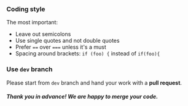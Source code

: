 
### Coding style

The most important:

- Leave out semicolons
- Use single quotes and not double quotes
- Prefer `==` over `===` unless it's a must
- Spacing around brackets: `if (foo) {` instead of `if(foo){`


### Use `dev` branch

Please start from `dev` branch and hand your work with a **pull request**.

##### Thank you in advance! We are happy to merge your code.